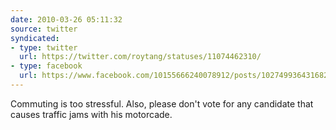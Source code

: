 ```yaml
---
date: 2010-03-26 05:11:32
source: twitter
syndicated:
- type: twitter
  url: https://twitter.com/roytang/statuses/11074462310/
- type: facebook
  url: https://www.facebook.com/10155666240078912/posts/102749936431682
---
```


Commuting is too stressful. Also, please don't vote for any candidate that causes traffic jams with his motorcade.